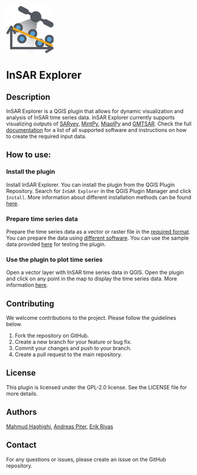 ![InSAR Explorer](icon.png)

# InSAR Explorer

## Description
InSAR Explorer is a QGIS plugin that allows for dynamic visualization and analysis of InSAR time series data. 
InSAR Explorer currently supports visualizing outputs of [SARvey](https://github.com/luhipi/sarvey), [MintPy](https://github.com/insarlab/MintPy), [MiaplPy](https://github.com/insarlab/MiaplPy) and [GMTSAR](https://topex.ucsd.edu/gmtsar/).
Check the full [documentation](https://luhipi.github.io/insar-explorer/) for a list of all supported software and instructions on how to create the required input data.

## How to use:
### Install the plugin
Install InSAR Explorer. You can install the plugin from the QGIS Plugin Repository. Search for `InSAR Explorer` in the QGIS Plugin Manager and click `Install`.
More information about different installation methods can be found [here](https://luhipi.github.io/insar-explorer/#installation).

### Prepare time series data
Prepare the time series data as a vector or raster file in the [required format](https://luhipi.github.io/insar-explorer/#data-structure).
You can prepare the data using [different software](https://luhipi.github.io/insar-explorer/#data-preparation).
You can use the sample data provided [here](https://luhipi.github.io/insar-explorer/#sample-data) for testing the plugin.

### Use the plugin to plot time series
Open a vector layer with InSAR time series data in QGIS. Open the plugin and click on any point in the map to display the time series data.
More information [here](https://luhipi.github.io/insar-explorer/#usage).

## Contributing
We welcome contributions to the project. Please follow the guidelines below.

1. Fork the repository on GitHub.
2. Create a new branch for your feature or bug fix. 
3. Commit your changes and push to your branch.
4. Create a pull request to the main repository.

## License
This plugin is licensed under the GPL-2.0 license. See the LICENSE file for more details.

## Authors
[Mahmud Haghighi](https://www.ipi.uni-hannover.de/en/haghighi/),
           [Andreas Piter](https://www.ipi.uni-hannover.de/en/piter/),
           [Erik Rivas](https://www.ipi.uni-hannover.de/en/institute/team/erik-rivas)

## Contact
For any questions or issues, please create an issue on the GitHub repository.


